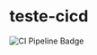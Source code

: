 # teste-cicd

![CI Pipeline Badge](https://github.com/rodrigofnobrega/teste-cicd/actions/workflows/ci-cd.yml/badge.svg)
